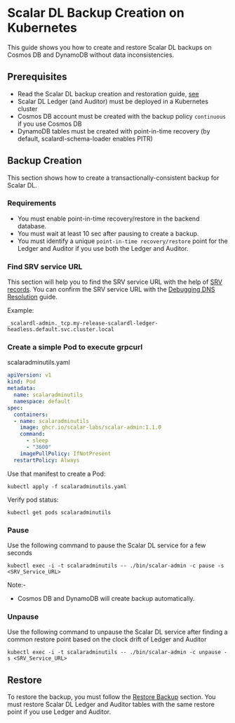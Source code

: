 # Scalar DL Backup Creation on Kubernetes

This guide shows you how to create and restore Scalar DL backups on Cosmos DB and DynamoDB without data inconsistencies.

## Prerequisites

* Read the Scalar DL backup creation and restoration guide, [see](https://github.com/scalar-labs/scalardl/blob/master/docs/backup-restore.md)
* Scalar DL Ledger (and Auditor) must be deployed in a Kubernetes cluster
* Cosmos DB account must be created with the backup policy `continuous` if you use Cosmos DB
* DynamoDB tables must be created with point-in-time recovery (by default, scalardl-schema-loader enables PITR)

## Backup Creation

This section shows how to create a transactionally-consistent backup for Scalar DL.

### Requirements

* You must enable point-in-time recovery/restore in the backend database.
* You must wait at least 10 sec after pausing to create a backup.
* You must identify a unique `point-in-time recovery/restore` point for the Ledger and Auditor if you use both the Ledger and Auditor. 

### Find SRV service URL

This section will help you to find the SRV service URL with the help of [SRV records](https://kubernetes.io/docs/concepts/services-networking/dns-pod-service/#srv-records).
You can confirm the SRV service URL with the [Debugging DNS Resolution](https://kubernetes.io/docs/tasks/administer-cluster/dns-debugging-resolution/) guide.

Example: 
```
_scalardl-admin._tcp.my-release-scalardl-ledger-headless.default.svc.cluster.local
```

### Create a simple Pod to execute grpcurl

scalaradminutils.yaml

```yaml
apiVersion: v1
kind: Pod
metadata:
  name: scalaradminutils
  namespace: default
spec:
  containers:
  - name: scalaradminutils
    image: ghcr.io/scalar-labs/scalar-admin:1.1.0
    command:
      - sleep
      - "3600"
    imagePullPolicy: IfNotPresent
  restartPolicy: Always
```

Use that manifest to create a Pod:

```console
kubectl apply -f scalaradminutils.yaml
```

Verify pod status:

```console
kubectl get pods scalaradminutils
```

### Pause

Use the following command to pause the Scalar DL service for a few seconds

```console
kubectl exec -i -t scalaradminutils -- ./bin/scalar-admin -c pause -s <SRV_Service_URL>
```
Note:-
* Cosmos DB and DynamoDB will create backup automatically.

### Unpause

Use the following command to unpause the Scalar DL service after finding a common restore point based on the clock drift of Ledger and Auditor

```console
kubectl exec -i -t scalaradminutils -- ./bin/scalar-admin -c unpause -s <SRV_Service_URL>
```

## Restore

To restore the backup, you must follow the [Restore Backup](https://github.com/scalar-labs/scalardb/blob/master/docs/backup-restore.md#restore-backup) section.
You must restore Scalar DL Ledger and Auditor tables with the same restore point if you use Ledger and Auditor.
